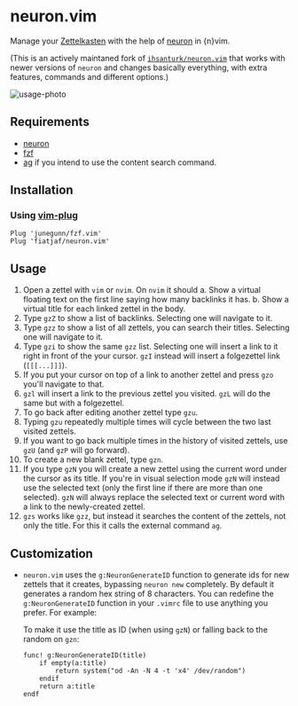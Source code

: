 # neuron.vim
Manage your [Zettelkasten](https://neuron.zettel.page/2011401.html) with the
help of [neuron](https://github.com/srid/neuron) in {n}vim.

(This is an actively maintaned fork of [`ihsanturk/neuron.vim`](https://github.com/ihsanturk/neuron.vim) that works with newer versions of `neuron` and changes basically everything, with extra features, commands and different options.)

![usage-photo](screenshot.png)

## Requirements

- [neuron](https://github.com/srid/neuron)
- [fzf](https://github.com/junegunn/fzf.vim)
- [ag](https://github.com/mizuno-as/silversearcher-ag) if you intend to use the content search command.

## Installation
### Using [vim-plug](https://github.com/junegunn/vim-plug)
```vim
Plug 'junegunn/fzf.vim'
Plug 'fiatjaf/neuron.vim'
```

## Usage

  1. Open a zettel with `vim` or `nvim`. On `nvim` it should
    a. Show a virtual floating text on the first line saying how many backlinks it has.
    b. Show a virtual title for each linked zettel in the body.
  2. Type `gzZ` to show a list of backlinks. Selecting one will navigate to it.
  3. Type `gzz` to show a list of all zettels, you can search their titles. Selecting one will navigate to it.
  4. Type `gzi` to show the same `gzz` list. Selecting one will insert a link to it right in front of the your cursor. `gzI` instead will insert a folgezettel link (`[[[...]]]`).
  5. If you put your cursor on top of a link to another zettel and press `gzo` you'll navigate to that.
  6. `gzl` will insert a link to the previous zettel you visited. `gzL` will do the same but with a folgezettel.
  7. To go back after editing another zettel type `gzu`.
  8. Typing `gzu` repeatedly multiple times will cycle between the two last visited zettels.
  9. If you want to go back multiple times in the history of visited zettels, use `gzU` (and `gzP` will go forward).
 10. To create a new blank zettel, type `gzn`.
 11. If you type `gzN` you will create a new zettel using the current word under the cursor as its title. If you're in visual selection mode `gzN` will instead use the selected text (only the first line if there are more than one selected). `gzN` will always replace the selected text or current word with a link to the newly-created zettel.
 12. `gzs` works like `gzz`, but instead it searches the content of the zettels, not only the title. For this it calls the external command `ag`.

## Customization

  - `neuron.vim` uses the `g:NeuronGenerateID` function to generate ids for new zettels that it creates, bypassing `neuron new` completely. By default it generates a random hex string of 8 characters. You can redefine the `g:NeuronGenerateID` function in your `.vimrc` file to use anything you prefer. For example:

    To make it use the title as ID (when using `gzN`) or falling back to the random on `gzn`:

    ```
    func! g:NeuronGenerateID(title)
    	if empty(a:title)
    		return system("od -An -N 4 -t 'x4' /dev/random")
    	endif
    	return a:title
    endf
    ```
